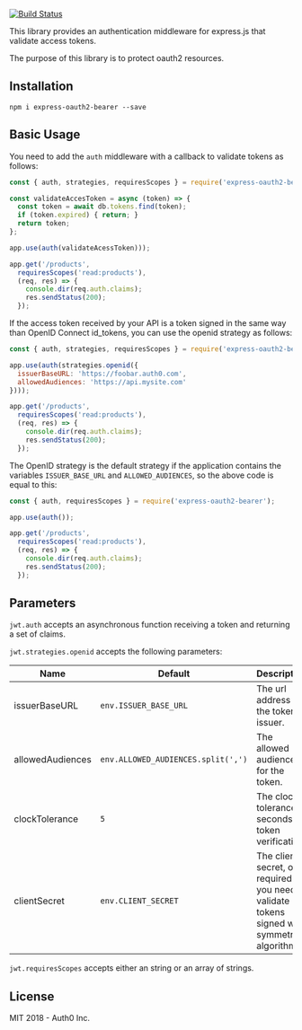 [![Build Status](https://travis-ci.org/auth0/express-openid-jwt.svg?branch=master)](https://travis-ci.org/auth0/express-openid-jwt)

This library provides an authentication middleware for express.js that validate access tokens.

The purpose of this library is to protect oauth2 resources.

## Installation

```
npm i express-oauth2-bearer --save
```

## Basic Usage

You need to add the `auth` middleware with a callback to validate tokens as follows:

```javascript
const { auth, strategies, requiresScopes } = require('express-oauth2-bearer');

const validateAccesToken = async (token) => {
  const token = await db.tokens.find(token);
  if (token.expired) { return; }
  return token;
};

app.use(auth(validateAcessToken)));

app.get('/products',
  requiresScopes('read:products'),
  (req, res) => {
    console.dir(req.auth.claims);
    res.sendStatus(200);
  });
```

If the access token received by your API is a token signed in the same way than OpenID Connect id_tokens, you can use the openid strategy as follows:

```javascript
const { auth, strategies, requiresScopes } = require('express-oauth2-bearer');

app.use(auth(strategies.openid({
  issuerBaseURL: 'https://foobar.auth0.com',
  allowedAudiences: 'https://api.mysite.com'
})));

app.get('/products',
  requiresScopes('read:products'),
  (req, res) => {
    console.dir(req.auth.claims);
    res.sendStatus(200);
  });
```

The OpenID strategy is the default strategy if the application contains the variables `ISSUER_BASE_URL` and `ALLOWED_AUDIENCES`, so the above code is equal to this:

```javascript
const { auth, requiresScopes } = require('express-oauth2-bearer');

app.use(auth());

app.get('/products',
  requiresScopes('read:products'),
  (req, res) => {
    console.dir(req.auth.claims);
    res.sendStatus(200);
  });
```

## Parameters

`jwt.auth` accepts an asynchronous function receiving a token and returning a set of claims.

`jwt.strategies.openid` accepts the following parameters:


| Name                | Default                         | Description                                                                    |
|---------------------|---------------------------------|--------------------------------------------------------------------------------|
| issuerBaseURL       | `env.ISSUER_BASE_URL`           | The url address for the token issuer.                                          |
| allowedAudiences    | `env.ALLOWED_AUDIENCES.split(',')`       | The allowed audiences for the token.                                           |
| clockTolerance      | `5`                             | The clock's tolerance in seconds for token verification.                       |
| clientSecret        | `env.CLIENT_SECRET`             | The client secret, only required if you need to validate tokens signed with symmetric algorithms. |

`jwt.requiresScopes` accepts either an string or an array of strings.

## License

MIT 2018 - Auth0 Inc.
